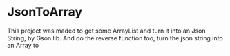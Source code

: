 # JsonToArray

This project was maded to get some ArrayList and turn it into an Json String, by Gson lib. And do the reverse function too, turn the json string into an Array to
